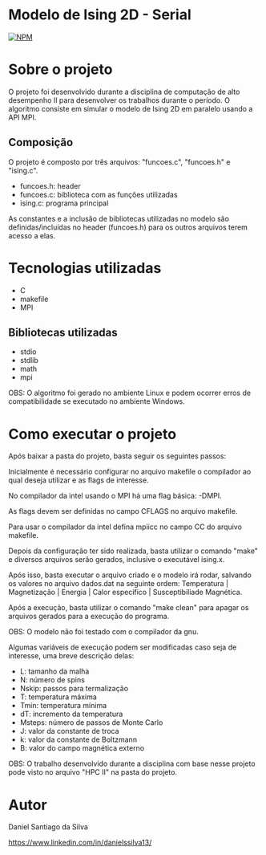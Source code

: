# Modelo de Ising 2D - Serial
[![NPM](https://img.shields.io/npm/l/react)](https://github.com/DanSantiago/Modelo-de-Ising-2D-com-MPI/blob/main/LICENCE) 

# Sobre o projeto

O projeto foi desenvolvido durante a disciplina de computação de alto desempenho II para desenvolver os trabalhos durante o período. O algoritmo consiste em simular
o modelo de Ising 2D em paralelo usando a API MPI.

## Composição 
 
O projeto é composto por três arquivos: "funcoes.c", "funcoes.h" e "ising.c".

- funcoes.h: header
- funcoes.c: biblioteca com as funções utilizadas
- ising.c: programa principal

As constantes e a inclusão de bibliotecas utilizadas no modelo são definidas/incluídas no header (funcoes.h) para os outros arquivos terem acesso a elas.

# Tecnologias utilizadas
- C
- makefile
- MPI

## Bibliotecas utilizadas
- stdio
- stdlib
- math
- mpi

OBS: O algoritmo foi gerado no ambiente Linux e podem ocorrer erros de compatibilidade se executado no ambiente Windows.

# Como executar o projeto

Após baixar a pasta do projeto, basta seguir os seguintes passos:

Inicialmente é necessário configurar no arquivo makefile o compilador ao qual deseja utilizar e as flags de interesse.

No compilador da intel usando o MPI há uma flag básica: -DMPI.

As flags devem ser definidas no campo CFLAGS no arquivo makefile.

Para usar o compilador da intel defina mpiicc no campo CC do arquivo makefile.

Depois da configuração ter sido realizada, basta utilizar o comando "make" e diversos arquivos serão gerados, inclusive o executável ising.x.

Após isso, basta executar o arquivo criado e o modelo irá rodar, salvando os valores no arquivo dados.dat na seguinte ordem: Temperatura | Magnetização | Energia | Calor específico | Susceptibiliade Magnética.

Após a execução, basta utilizar o comando "make clean" para apagar os arquivos gerados para a execução do programa.

OBS: O modelo não foi testado com o compilador da gnu.

Algumas variáveis de execução podem ser modificadas caso seja de interesse, uma breve descrição delas:

- L: tamanho da malha
- N: número de spins
- Nskip: passos para termalização
- T: temperatura máxima
- Tmin: temperatura mínima
- dT: incremento da temperatura
- Msteps: número de passos de Monte Carlo
- J: valor da constante de troca
- k: valor da constante de Boltzmann
- B: valor do campo magnética externo

OBS: O trabalho desenvolvido durante a disciplina com base nesse projeto pode visto no arquivo "HPC II" na pasta do projeto.

# Autor

Daniel Santiago da Silva

https://www.linkedin.com/in/danielssilva13/
